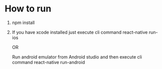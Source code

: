 How to run
============

1.  npm install

2.  If you have xcode installed just execute cli command 
    react-native run-ios 
    
    OR
    
    Run android emulator from Android studio and then execute cli command
    react-native run-android
